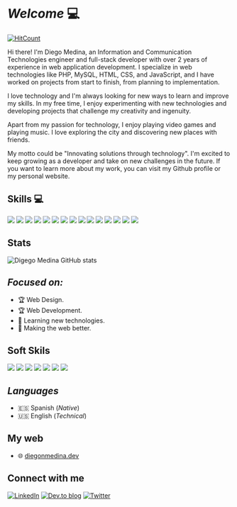 # _Welcome_  :computer:
[![HitCount](https://komarev.com/ghpvc/?username=DiegoNMedina&label=Profile%20views&color=60dae2&style=flat)](https://github.com/DiegoNMedina)

Hi there! I'm Diego Medina, an Information and Communication Technologies engineer and full-stack developer with over 2 years of experience in web application development. I specialize in web technologies like PHP, MySQL, HTML, CSS, and JavaScript, and I have worked on projects from start to finish, from planning to implementation.

I love technology and I'm always looking for new ways to learn and improve my skills. In my free time, I enjoy experimenting with new technologies and developing projects that challenge my creativity and ingenuity.

Apart from my passion for technology, I enjoy playing video games and playing music. I love exploring the city and discovering new places with friends.

My motto could be "Innovating solutions through technology". I'm excited to keep growing as a developer and take on new challenges in the future. If you want to learn more about my work, you can visit my Github profile or my personal website.


## Skills :computer:
![](https://img.shields.io/badge/WordPress-21759B?style=for-the-badge&logo=wordpress&logoColor=22272E&labelColor=f0f0f0)
![](https://img.shields.io/badge/PHP-777BB4?style=for-the-badge&logo=php&logoColor=22272E&labelColor=f0f0f0)
![](https://img.shields.io/badge/HTML-E34F26?style=for-the-badge&logo=html5&logoColor=22272E&labelColor=f0f0f0)
![](https://img.shields.io/badge/CSS-1572B6?style=for-the-badge&logo=css3&logoColor=22272E&labelColor=f0f0f0)
![](https://img.shields.io/badge/NodeJS-339933?style=for-the-badge&logo=node.js&logoColor=22272E&labelColor=f0f0f0&)
![](https://img.shields.io/badge/JavaScript-F7DF1E?style=for-the-badge&logo=javascript&logoColor=22272E&labelColor=f0f0f0)
![](https://img.shields.io/badge/SQL-be1431?style=for-the-badge&logo=mysql&logoColor=22272E&labelColor=f0f0f0)
![](https://img.shields.io/badge/MYSQL-4479A1?style=for-the-badge&logo=mysql&logoColor=22272E&labelColor=f0f0f0)
![](https://img.shields.io/badge/Laravel-FF2D20?style=for-the-badge&logo=laravel&logoColor=22272E&labelColor=f0f0f0)
![](https://img.shields.io/badge/Codeigniter-EE4323?style=for-the-badge&logo=codeigniter&logoColor=22272E&labelColor=f0f0f0)
![](https://img.shields.io/badge/CSharp-68217A?style=for-the-badge&logo=csharp&logoColor=22272E&labelColor=f0f0f0)
![](https://img.shields.io/badge/Git-f34f29?style=for-the-badge&logo=git&logoColor=22272E&labelColor=f0f0f0)
![](https://img.shields.io/badge/Ionic-3880FF?style=for-the-badge&logo=ionic&logoColor=22272E&labelColor=f0f0f0)
![](https://img.shields.io/badge/TypeScript-007ACC?style=for-the-badge&logo=typescript&logoColor=22272E&labelColor=f0f0f0)
![](https://img.shields.io/badge/React-61DAFB?style=for-the-badge&logo=react&logoColor=22272E&labelColor=f0f0f0)
## Stats

![Digego Medina GitHub stats](https://github-readme-stats.vercel.app/api?username=DiegoNMedina&show_icons=true&theme=radical)


## _Focused on:_
- :trophy: Web Design.
- :trophy: Web Development.
- :closed_book: Learning new technologies.
- :rocket: Making the web better.

## Soft Skils 
![](https://img.shields.io/badge/Problem%20solving-2D333B?style=for-the-badge)
![](https://img.shields.io/badge/Teamwork-2D333B?style=for-the-badge)
![](https://img.shields.io/badge/Communication%20skills-2D333B?style=for-the-badge)
![](https://img.shields.io/badge/stress%20resistance-2D333B?style=for-the-badge)
![](https://img.shields.io/badge/Emotional%20intelligence-2D333B?style=for-the-badge)
![](https://img.shields.io/badge/creativity-2D333B?style=for-the-badge)
![](https://img.shields.io/badge/Time%20management%20and%20organization-2D333B?style=for-the-badge)

## _Languages_
- :es: Spanish (_Native_)
- :us: English (_Technical_)



## My web
- :globe_with_meridians: <a href="https://diegonmedina.dev">diegonmedina.dev</a> 




## Connect with me

[![LinkedIn](https://img.shields.io/badge/linkedin-%230077B5.svg?style=for-the-badge&logo=linkedin&logoColor=white)](https://www.linkedin.com/in/diego-medina-9aa79920b/) [![Dev.to blog](https://img.shields.io/badge/dev.to-0A0A0A?style=for-the-badge&logo=dev.to&logoColor=white)](https://dev.to/diegonmedina) [![Twitter](https://img.shields.io/badge/thathuydiegom-%231DA1F2.svg?style=for-the-badge&logo=Twitter&logoColor=white)](https://twitter.com/thatguydiegom) 







